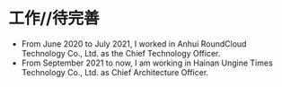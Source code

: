 # 工作//待完善

- From June 2020 to July 2021, I worked in Anhui RoundCloud Technology Co., Ltd. as the Chief Technology Officer.
- From September 2021 to now, I am working in Hainan Ungine Times Technology Co., Ltd. as Chief Architecture Officer.
